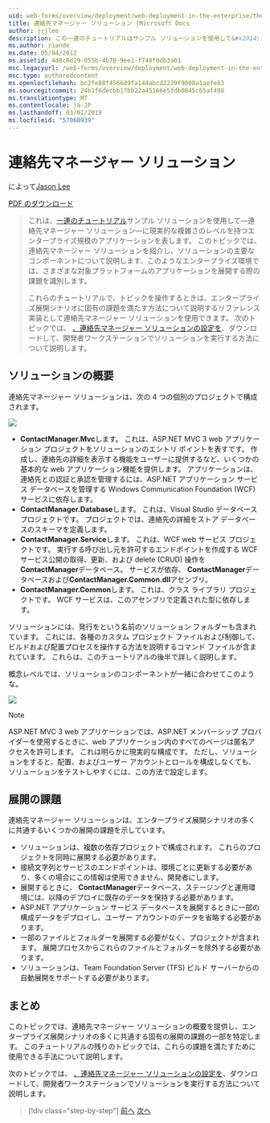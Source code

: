 ```yaml
---
uid: web-forms/overview/deployment/web-deployment-in-the-enterprise/the-contact-manager-solution
title: 連絡先マネージャー ソリューション |Microsoft Docs
author: jrjlee
description: この一連のチュートリアルはサンプル ソリューションを使用して&#x2014;連絡先マネージャー ソリューション&#x2014;現実的なレベルで、エンタープライズ規模のアプリケーションを表す.
ms.author: riande
ms.date: 05/04/2012
ms.assetid: 4d8c8d19-055b-4b70-9ee1-f748f0db3a01
msc.legacyurl: /web-forms/overview/deployment/web-deployment-in-the-enterprise/the-contact-manager-solution
msc.type: authoredcontent
ms.openlocfilehash: bc2fe88f4566d9fa144abcd2239f9008a1aefe83
ms.sourcegitcommit: 24b1f6decbb17bb22a45166e5fdb0845c65af498
ms.translationtype: MT
ms.contentlocale: ja-JP
ms.lasthandoff: 03/01/2019
ms.locfileid: "57060939"
---
```

<a name="the-contact-manager-solution"></a>連絡先マネージャー ソリューション
====================
によって[Jason Lee](https://github.com/jrjlee)

[PDF のダウンロード](https://msdnshared.blob.core.windows.net/media/MSDNBlogsFS/prod.evol.blogs.msdn.com/CommunityServer.Blogs.Components.WeblogFiles/00/00/00/63/56/8130.DeployingWebAppsInEnterpriseScenarios.pdf)

> これは、[一連のチュートリアル](web-deployment-in-the-enterprise.md)サンプル ソリューションを使用して&#x2014;連絡先マネージャー ソリューション&#x2014;に現実的な複雑さのレベルを持つエンタープライズ規模のアプリケーションを表します。 このトピックでは、連絡先マネージャー ソリューションを紹介し、ソリューションの主要なコンポーネントについて説明します、このようなエンタープライズ環境では、さまざまな対象プラットフォームのアプリケーションを展開する際の課題を識別します。
> 
> これらのチュートリアルで、トピックを操作するときは、エンタープライズ展開シナリオに固有の課題を満たす方法について説明するリファレンス実装として連絡先マネージャー ソリューションを使用できます。 次のトピックでは、 [、連絡先マネージャー ソリューションの設定を](setting-up-the-contact-manager-solution.md)、ダウンロードして、開発者ワークステーションでソリューションを実行する方法について説明します。


## <a name="solution-overview"></a>ソリューションの概要

連絡先マネージャー ソリューションは、次の 4 つの個別のプロジェクトで構成されます。

![](the-contact-manager-solution/_static/image1.png)

- **ContactManager.Mvc**します。 これは、ASP.NET MVC 3 web アプリケーション プロジェクトをソリューションのエントリ ポイントを表すです。 作成し、連絡先の詳細を表示する機能をユーザーに提供するなど、いくつかの基本的な web アプリケーション機能を提供します。 アプリケーションは、連絡先との認証と承認を管理するには、ASP.NET アプリケーション サービス データベースを管理する Windows Communication Foundation (WCF) サービスに依存します。
- **ContactManager.Database**します。 これは、Visual Studio データベース プロジェクトです。 プロジェクトでは、連絡先の詳細をストア データベースのスキーマを定義します。
- **ContactManager.Service**します。 これは、WCF web サービス プロジェクトです。 実行する呼び出し元を許可するエンドポイントを作成する WCF サービス公開の取得、更新、および delete (CRUD) 操作を**ContactManager**データベース。 サービスが依存、 **ContactManager**データベースおよび**ContactManager.Common.dll**アセンブリ。
- **ContactManager.Common**します。 これは、クラス ライブラリ プロジェクトです。 WCF サービスは、このアセンブリで定義された型に依存します。

ソリューションには、発行をという名前のソリューション フォルダーも含まれています。 これには、各種のカスタム プロジェクト ファイルおよび制御して、ビルドおよび配置プロセスを操作する方法を説明するコマンド ファイルが含まれています。 これらは、このチュートリアルの後半で詳しく説明します。

概念レベルでは、ソリューションのコンポーネントが一緒に合わせてこのような。

![](the-contact-manager-solution/_static/image2.png)

> [!NOTE]
> ASP.NET MVC 3 web アプリケーションでは、ASP.NET メンバーシップ プロバイダーを使用するときに、web アプリケーション内のすべてのページは匿名アクセスを許可します。 これは明らかに現実的な構成です。 ただし、ソリューションをすると、配置、およびユーザー アカウントとロールを構成しなくても、ソリューションをテストしやすくには、この方法で設定します。


## <a name="deployment-challenges"></a>展開の課題

連絡先マネージャー ソリューションは、エンタープライズ展開シナリオの多くに共通するいくつかの展開の課題を示しています。

- ソリューションは、複数の依存プロジェクトで構成されます。 これらのプロジェクトを同時に展開する必要があります。
- 接続文字列とサービスのエンドポイントは、環境ごとに更新する必要があり、多くの場合にこの情報は使用できません、開発者にします。
- 展開するときに、 **ContactManager**データベース、ステージングと運用環境には、以降のデプロイに既存のデータを保持する必要があります。
- ASP.NET アプリケーション サービス データベースを展開するときに一部の構成データをデプロイし、ユーザー アカウントのデータを省略する必要があります。
- 一部のファイルとフォルダーを展開する必要がなく、プロジェクトが含まれます。 展開プロセスからこれらのファイルとフォルダーを除外する必要があります。
- ソリューションは、Team Foundation Server (TFS) ビルド サーバーからの自動展開をサポートする必要があります。

## <a name="conclusion"></a>まとめ

このトピックでは、連絡先マネージャー ソリューションの概要を提供し、エンタープライズ展開シナリオの多くに共通する固有の展開の課題の一部を特定します。 このチュートリアルの残りのトピックでは、これらの課題を満たすために使用できる手法について説明します。

次のトピックでは、 [、連絡先マネージャー ソリューションの設定を](setting-up-the-contact-manager-solution.md)、ダウンロードして、開発者ワークステーションでソリューションを実行する方法について説明します。

> [!div class="step-by-step"]
> [前へ](web-deployment-in-the-enterprise.md)
> [次へ](setting-up-the-contact-manager-solution.md)
